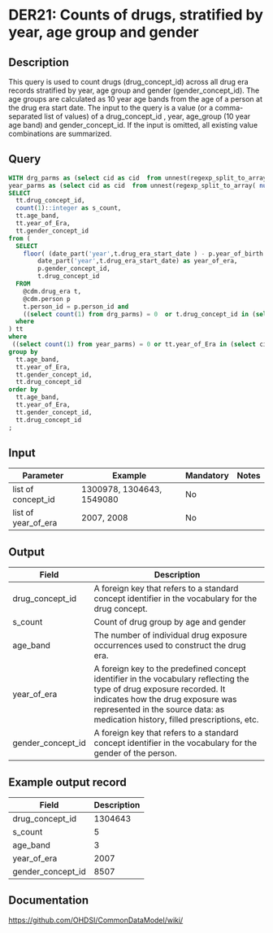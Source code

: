 <!---
Group:drug era
Name:DER21 Counts of drugs, stratified by year, age group and gender
Author:Patrick Ryan
CDM Version: 5.3
-->

# DER21: Counts of drugs, stratified by year, age group and gender

## Description
This query is used to count drugs (drug_concept_id) across all drug era records stratified by year, age group and gender (gender_concept_id). The age groups are calculated as 10 year age bands from the age of a person at the drug era start date. The input to the query is a value (or a comma-separated list of values) of a drug_concept_id , year, age_group (10 year age band) and gender_concept_id. If the input is omitted, all existing value combinations are summarized.

## Query
```sql
WITH drg_parms as (select cid as cid  from unnest(regexp_split_to_array( nullif($1::text, '')::text, '\s*,\s*')) as cid),
year_parms as (select cid as cid  from unnest(regexp_split_to_array( nullif($2::text, '')::text, '\s*,\s*')) as cid)
SELECT
  tt.drug_concept_id,
  count(1)::integer as s_count,
  tt.age_band,
  tt.year_of_Era,
  tt.gender_concept_id
from (
  SELECT
    floor( (date_part('year',t.drug_era_start_date ) - p.year_of_birth )/10 ) as age_band,
        date_part('year',t.drug_era_start_date) as year_of_era,
        p.gender_concept_id,
        t.drug_concept_id
  FROM
    @cdm.drug_era t,
    @cdm.person p
    t.person_id = p.person_id and
    ((select count(1) from drg_parms) = 0  or t.drug_concept_id in (select cid::integer from drg_parms))
  where
) tt
where
 ((select count(1) from year_parms) = 0 or tt.year_of_Era in (select cid::integer from year_parms))
group by
  tt.age_band,
  tt.year_of_Era,
  tt.gender_concept_id,
  tt.drug_concept_id
order by
  tt.age_band,
  tt.year_of_Era,
  tt.gender_concept_id,
  tt.drug_concept_id
;
```

## Input

| Parameter |  Example |  Mandatory |  Notes |
| --- | --- | --- | --- |
| list of concept_id | 1300978, 1304643, 1549080 | No |   |
| list of year_of_era | 2007, 2008 | No |   |

## Output

| Field |  Description |
| --- | --- |
| drug_concept_id | A foreign key that refers to a standard concept identifier in the vocabulary for the drug concept. |
| s_count | Count of drug group by age and gender |
| age_band | The number of individual drug exposure occurrences used to construct the drug era. |
| year_of_era | A foreign key to the predefined concept identifier in the vocabulary reflecting the type of drug exposure recorded. It indicates how the drug exposure was represented in the source data: as medication history, filled prescriptions, etc. |
| gender_concept_id | A foreign key that refers to a standard concept identifier in the vocabulary for the gender of the person. |

## Example output record

|  Field |  Description |
| --- | --- |
| drug_concept_id | 1304643 |
| s_count | 5 |
| age_band | 3 |
| year_of_era | 2007 |
| gender_concept_id | 8507 |

## Documentation
https://github.com/OHDSI/CommonDataModel/wiki/
